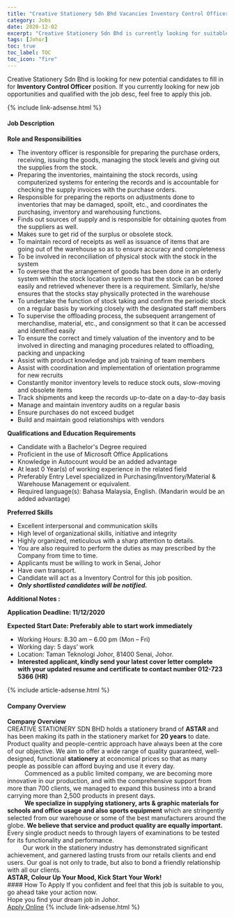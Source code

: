 ```yaml
---
title: "Creative Stationery Sdn Bhd Vacancies Inventory Control Officer" 
category: Jobs 
date: 2020-12-02 
excerpt: "Creative Stationery Sdn Bhd is currently looking for suitable person to fill in the Inventory Control Officer which positioned at Johor" 
tags: [Johor] 
toc: true 
toc_label: TOC 
toc_icon: "fire" 
--- 
```


<p>Creative Stationery Sdn Bhd is looking for new potential candidates to fill in for <b>Inventory Control Officer</b> position. If you currently looking for new job opportunities and qualified with the job desc, feel free to apply this job.
</p>{% include link-adsense.html %} 
<div><div><div><h4>Job Description</h4></div></div><div><div><span><div><p><strong>Role and Responsibilities</strong></p><ul><li>The inventory officer is responsible for preparing the purchase orders, receiving, issuing the goods, managing the stock levels and giving out the supplies from the stock.</li><li>Preparing the inventories, maintaining the stock records, using computerized systems for entering the records and is accountable for checking the supply invoices with the purchase orders.</li><li>Responsible for preparing the reports on adjustments done to inventories that may be damaged, spoilt, etc., and coordinates the purchasing, inventory and warehousing functions.</li><li>Finds out sources of supply and is responsible for obtaining quotes from the suppliers as well.</li><li>Makes sure to get rid of the surplus or obsolete stock.</li><li>To maintain record of receipts as well as issuance of items that are going out of the warehouse so as to ensure accuracy and completeness</li><li>To be involved in reconciliation of physical stock with the stock in the system</li><li>To oversee that the arrangement of goods has been done in an orderly system within the stock location system so that the stock can be stored easily and retrieved whenever there is a requirement. Similarly, he/she ensures that the stocks stay physically protected in the warehouse</li><li>To undertake the function of stock taking and confirm the periodic stock on a regular basis by working closely with the designated staff members</li><li>To supervise the offloading process, the subsequent arrangement of merchandise, material, etc., and consignment so that it can be accessed and identified easily</li><li>To ensure the correct and timely valuation of the inventory and to be involved in directing and managing procedures related to offloading, packing and unpacking</li><li>Assist with product knowledge and job training of team members</li><li>Assist with coordination and implementation of orientation programme for new recruits</li><li>Constantly monitor inventory levels to reduce stock outs, slow-moving and obsolete items</li><li>Track shipments and keep the records up-to-date on a day-to-day basis</li><li>Manage and maintain inventory audits on a regular basis</li><li>Ensure purchases do not exceed budget</li><li>Build and maintain good relationships with vendors</li></ul><p><strong>Qualifications and Education Requirements</strong></p><ul><li>Candidate with a Bachelor's Degree required</li><li>Proficient in the use of Microsoft Office Applications</li><li>Knowledge in Autocount would be an added advantage</li><li>At least 0 Year(s) of working experience in the related field</li><li>Preferably Entry Level specialized in Purchasing/Inventory/Material &amp; Warehouse Management or equivalent.</li><li>Required language(s): Bahasa Malaysia, English. (Mandarin would be an added advantage)</li></ul><p><strong>Preferred Skills</strong></p><ul><li>Excellent interpersonal and communication skills</li><li>High level of organizational skills, initiative and integrity</li><li>Highly organized, meticulous with a sharp attention to details.</li><li>You are also required to perform the duties as may prescribed by the Company from time to time.</li><li>Applicants must be willing to work in Senai, Johor</li><li>Have own transport.</li><li>Candidate will act as a Inventory Control for this job position.</li><li><strong><em>Only shortlisted candidates will be notified.</em></strong></li></ul><p><strong>Additional Notes :</strong></p><p><strong>Application Deadline: 11/12/2020</strong></p><p><strong>Expected Start Date: Preferably able to start work immediately</strong></p><ul><li>Working Hours: 8.30 am &#8211; 6.00 pm (Mon &#8211; Fri)</li><li>Working day: 5 days&#8217; work</li><li>Location: Taman Teknologi Johor, 81400 Senai, Johor.</li><li><strong>Interested applicant, kindly send your latest cover letter complete with your updated resume and certificate to contact number 012-723 5366 (HR)</strong></li></ul></div></span></div></div></div> 
{% include article-adsense.html %} 
<div><div><div><h4>Company Overview</h4></div></div><div><div><span><div><div>
<div>
<div><strong>Company Overview</strong></div>
<div>CREATIVE STATIONERY SDN BHD holds a stationery brand of <strong>ASTAR </strong>and has been making its path in the stationery market for <strong>20 years</strong> to date. Product quality and people-centric approach have always been at the core of our objective. We aim to offer a wide range of quality guaranteed, well-designed, functional <strong>stationery</strong> at economical prices so that as many people as possible can afford buying and use it every day.</div>
<div>&#160;&#160;&#160;&#160;&#160;&#160;&#160;&#160;&#160; Commenced as a public limited company, we are becoming more innovative in our production, and with the comprehensive support from more than 700 clients, we managed to expand this business into a brand carrying more than 2,500 products in present days.</div>
<div>&#160;&#160;&#160;&#160;&#160;&#160;&#160;&#160;&#160; <strong>We specialize in supplying stationery, arts &amp; graphic materials for schools and office usage and also sports equipment</strong> which are stringently selected from our warehouse or some of the best manufacturers around the globe. <strong>We believe that service and product quality are equally important.</strong> Every single product needs to through layers of examinations to be tested for its functionality and performance.</div>
<div>&#160;&#160;&#160;&#160;&#160;&#160;&#160;&#160; Our work in the stationery industry has demonstrated significant achievement, and garnered lasting trusts from our retails clients and end users. Our goal is not only to trade, but also to bond a friendly relationship with all our clients.&#160;</div>
<div><strong>ASTAR, Colour Up Your Mood, Kick Start Your Work!</strong></div>
</div>
</div></div></span></div></div></div> 
#### How To Apply 
If you confident and feel that this job is suitable to you, go ahead take your action now. <br/> 
Hope you find your dream job in Johor. <br/> 
<a href="https://www.jobstreet.com.my/en/job/inventory-control-officer-4435341?jobId=jobstreet-my-job-4435341&sectionRank=4&token=0~00ff35fb-b46d-4d5f-89c9-b99fbaa80f19&fr=SRP%20View%20In%20New%20Ta" class="btn btn--info" target="_blank" rel="nofollow noopenner">Apply Online</a> 
{% include link-adsense.html %} 